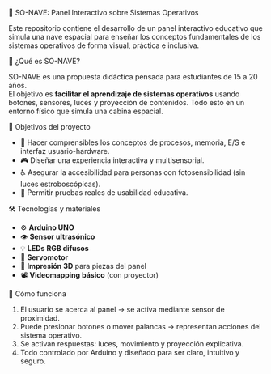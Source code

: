 🚀 SO-NAVE: Panel Interactivo sobre Sistemas Operativos

Este repositorio contiene el desarrollo de un panel interactivo educativo que simula una nave espacial para enseñar los conceptos fundamentales de los sistemas operativos de forma visual, práctica e inclusiva.

🧠 ¿Qué es SO-NAVE?

SO-NAVE es una propuesta didáctica pensada para estudiantes de 15 a 20 años.  
El objetivo es **facilitar el aprendizaje de sistemas operativos** usando botones, sensores, luces y proyección de contenidos. Todo esto en un entorno físico que simula una cabina espacial.

🎯 Objetivos del proyecto
- 🧩 Hacer comprensibles los conceptos de procesos, memoria, E/S e interfaz usuario-hardware.  
- 🎮 Diseñar una experiencia interactiva y multisensorial.  
- ♿ Asegurar la accesibilidad para personas con fotosensibilidad (sin luces estroboscópicas).  
- 🔁 Permitir pruebas reales de usabilidad educativa.

🛠️ Tecnologías y materiales
- ⚙️ **Arduino UNO**  
- 👁️ **Sensor ultrasónico**  
- 💡 **LEDs RGB difusos**  
- 🧭 **Servomotor**  
- 🧱 **Impresión 3D** para piezas del panel  
- 📽️ **Videomapping básico** (con proyector)

🧪 Cómo funciona
1. El usuario se acerca al panel → se activa mediante sensor de proximidad.  
2. Puede presionar botones o mover palancas → representan acciones del sistema operativo.  
3. Se activan respuestas: luces, movimiento y proyección explicativa.  
4. Todo controlado por Arduino y diseñado para ser claro, intuitivo y seguro.

